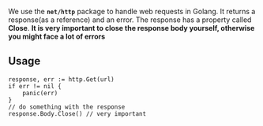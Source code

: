 We use the **`net/http`** package to handle web requests in Golang. It returns a response(as a reference) and an error. The response has a property called **Close**. **It is very important to close the response body yourself, otherwise you might face a lot of errors**

## Usage
```
response, err := http.Get(url)
if err != nil {
	panic(err)
}
// do something with the response
response.Body.Close() // very important
```
